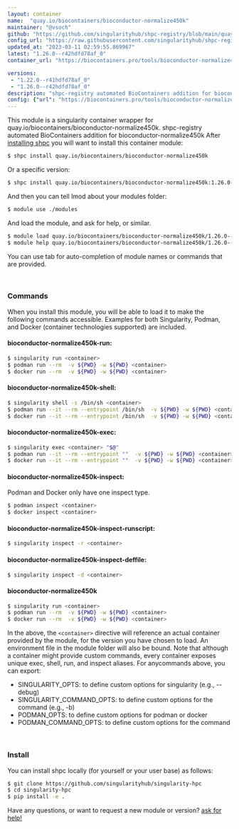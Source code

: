 ```yaml
---
layout: container
name:  "quay.io/biocontainers/bioconductor-normalize450k"
maintainer: "@vsoch"
github: "https://github.com/singularityhub/shpc-registry/blob/main/quay.io/biocontainers/bioconductor-normalize450k/container.yaml"
config_url: "https://raw.githubusercontent.com/singularityhub/shpc-registry/main/quay.io/biocontainers/bioconductor-normalize450k/container.yaml"
updated_at: "2023-03-11 02:59:55.869967"
latest: "1.26.0--r42hdfd78af_0"
container_url: "https://biocontainers.pro/tools/bioconductor-normalize450k"

versions:
 - "1.22.0--r41hdfd78af_0"
 - "1.26.0--r42hdfd78af_0"
description: "shpc-registry automated BioContainers addition for bioconductor-normalize450k"
config: {"url": "https://biocontainers.pro/tools/bioconductor-normalize450k", "maintainer": "@vsoch", "description": "shpc-registry automated BioContainers addition for bioconductor-normalize450k", "latest": {"1.26.0--r42hdfd78af_0": "sha256:98df36b98932f3dadf800bc7858b2d1e1c408b09b1a58cd7c7f856839737012e"}, "tags": {"1.22.0--r41hdfd78af_0": "sha256:d5c9b781ca8f8cf70d51578a4721d347d0c9f4844c0bf97007abea39a651c8e0", "1.26.0--r42hdfd78af_0": "sha256:98df36b98932f3dadf800bc7858b2d1e1c408b09b1a58cd7c7f856839737012e"}, "docker": "quay.io/biocontainers/bioconductor-normalize450k"}
---
```


This module is a singularity container wrapper for quay.io/biocontainers/bioconductor-normalize450k.
shpc-registry automated BioContainers addition for bioconductor-normalize450k
After [installing shpc](#install) you will want to install this container module:


```bash
$ shpc install quay.io/biocontainers/bioconductor-normalize450k
```

Or a specific version:

```bash
$ shpc install quay.io/biocontainers/bioconductor-normalize450k:1.26.0--r42hdfd78af_0
```

And then you can tell lmod about your modules folder:

```bash
$ module use ./modules
```

And load the module, and ask for help, or similar.

```bash
$ module load quay.io/biocontainers/bioconductor-normalize450k/1.26.0--r42hdfd78af_0
$ module help quay.io/biocontainers/bioconductor-normalize450k/1.26.0--r42hdfd78af_0
```

You can use tab for auto-completion of module names or commands that are provided.

<br>

### Commands

When you install this module, you will be able to load it to make the following commands accessible.
Examples for both Singularity, Podman, and Docker (container technologies supported) are included.

#### bioconductor-normalize450k-run:

```bash
$ singularity run <container>
$ podman run --rm  -v ${PWD} -w ${PWD} <container>
$ docker run --rm  -v ${PWD} -w ${PWD} <container>
```

#### bioconductor-normalize450k-shell:

```bash
$ singularity shell -s /bin/sh <container>
$ podman run --it --rm --entrypoint /bin/sh  -v ${PWD} -w ${PWD} <container>
$ docker run --it --rm --entrypoint /bin/sh  -v ${PWD} -w ${PWD} <container>
```

#### bioconductor-normalize450k-exec:

```bash
$ singularity exec <container> "$@"
$ podman run --it --rm --entrypoint ""  -v ${PWD} -w ${PWD} <container> "$@"
$ docker run --it --rm --entrypoint ""  -v ${PWD} -w ${PWD} <container> "$@"
```

#### bioconductor-normalize450k-inspect:

Podman and Docker only have one inspect type.

```bash
$ podman inspect <container>
$ docker inspect <container>
```

#### bioconductor-normalize450k-inspect-runscript:

```bash
$ singularity inspect -r <container>
```

#### bioconductor-normalize450k-inspect-deffile:

```bash
$ singularity inspect -d <container>
```



#### bioconductor-normalize450k

```bash
$ singularity run <container>
$ podman run --rm  -v ${PWD} -w ${PWD} <container>
$ docker run --rm  -v ${PWD} -w ${PWD} <container>
```


In the above, the `<container>` directive will reference an actual container provided
by the module, for the version you have chosen to load. An environment file in the
module folder will also be bound. Note that although a container
might provide custom commands, every container exposes unique exec, shell, run, and
inspect aliases. For anycommands above, you can export:

 - SINGULARITY_OPTS: to define custom options for singularity (e.g., --debug)
 - SINGULARITY_COMMAND_OPTS: to define custom options for the command (e.g., -b)
 - PODMAN_OPTS: to define custom options for podman or docker
 - PODMAN_COMMAND_OPTS: to define custom options for the command

<br>

### Install

You can install shpc locally (for yourself or your user base) as follows:

```bash
$ git clone https://github.com/singularityhub/singularity-hpc
$ cd singularity-hpc
$ pip install -e .
```

Have any questions, or want to request a new module or version? [ask for help!](https://github.com/singularityhub/singularity-hpc/issues)